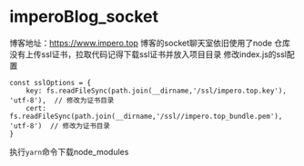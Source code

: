 # imperoBlog_socket
博客地址：https://www.impero.top
博客的socket聊天室依旧使用了node
仓库没有上传ssl证书，拉取代码记得下载ssl证书并放入项目目录
修改index.js的ssl配置
```
const sslOptions = {
    key: fs.readFileSync(path.join(__dirname,'/ssl/impero.top.key'), 'utf-8'),  // 修改为证书目录
    cert: fs.readFileSync(path.join(__dirname,'/ssl//impero.top_bundle.pem'), 'utf-8')  // 修改为证书目录
}
```
执行`yarn`命令下载node_modules
